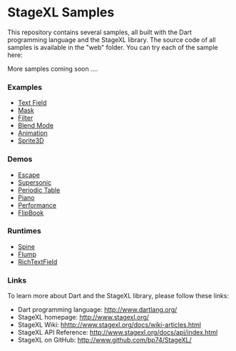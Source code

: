 # StageXL Samples

This repository contains several samples, all built with the Dart programming
language and the StageXL library. The source code of all samples is available
in the "web" folder. You can try each of the sample here:

More samples coming soon ....

### Examples

* [Text Field](http://www.stagexl.org/samples/text_field "Text Foeld")
* [Mask](http://www.stagexl.org/samples/mask "Mask")
* [Filter](http://www.stagexl.org/samples/filter "Filter")
* [Blend Mode](http://www.stagexl.org/samples/blend_mode "Blend Mode")
* [Animation](http://www.stagexl.org/samples/animation "Animation")
* [Sprite3D](http://www.stagexl.org/samples/sprite_3d "Sprite3D")

### Demos

* [Escape](http://www.stagexl.org/samples/escape "Escape")
* [Supersonic](http://www.stagexl.org/samples/supersonic "Supersonic")
* [Periodic Table](http://www.stagexl.org/samples/periodic_table "Periodic Table")
* [Piano](http://www.stagexl.org/samples/piano "Piano")
* [Performance](http://www.stagexl.org/samples/performance "Performance")
* [FlipBook](http://www.stagexl.org/samples/flipbook "FlipBook")

### Runtimes

* [Spine](http://www.stagexl.org/samples/spine "Spine")
* [Flump](http://www.stagexl.org/samples/flump "Flump")
* [RichTextField](http://www.stagexl.org/samples/richtextfield "RichTextField")

### Links

To learn more about Dart and the StageXL library, please follow these links:

* Dart programming language: <http://www.dartlang.org/>
* StageXL homepage: <http://www.stagexl.org/>
* StageXL Wiki: <hhttp://www.stagexl.org/docs/wiki-articles.html>
* StageXL API Reference: <http://www.stagexl.org/docs/api/index.html>
* StageXL on GitHub: <http://www.github.com/bp74/StageXL/>

